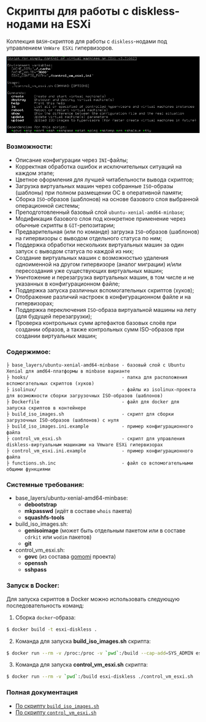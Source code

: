 # Скрипты для работы с diskless-нодами на ESXi

Коллекция `BASH`-скриптов для работы с `diskless`-нодами под управлением `VmWare ESXi` гипервизоров.

![](screenshot.png)

### Возможности:

* Описание конфигурации через `INI`-файлы;
* Корректная обработка ошибок и исключительных ситуаций на каждом этапе;
* Цветное оформления для лучшей читабельности вывода скриптов;
* Загрузка виртуальных машин через собранные `ISO`-образы (шаблоны) при полном размещении ОС в оперативной памяти;
* Сборка `ISO`-образов (шаблонов) на основе базового слоя выбранной операционной системы;
* Преподготовленный базовый слой `ubuntu-xenial-amd64-minbase`;
* Модификация базового слоя под конкретное применение через обычные скрипты в `GIT`-репозитарии;
* Предварительная (или по команде) загрузка `ISO`-образов (шаблонов) на гипервизоры с выводом отдельного статуса по ним;
* Поддержка обработки нескольких виртуальных машин за один запуск с выводом статуса по каждой из них;
* Создание виртуальных машин с возможностью удаления одноименной на другом гипервизоре (аналог миграции)
  и/или пересоздания уже существующих виртуальных машин;
* Уничтожение и перезагрузка виртуальных машин, в том числе и не указанных в конфигурационном файле;
* Поддержка запуска различных вспомогательных скриптов (хуков);
* Отображение различий настроек в конфигурационном файле и на гипервизорах;
* Поддержка переключения `ISO`-образа виртуальной машины на лету (для будущей перезагрузки);
* Проверка контрольных сумм артефактов базовых слоёв при создании образов, а также контрольных сумм ISO-образов
  при создании виртуальных машин;

### Содержимое:

```
├ base_layers/ubuntu-xenial-amd64-minbase - базовый слой с Ubuntu Xenial для amd64-платформы в minbase варианте
├ hooks/                                  - папка для расположения вспомогательных скриптов (хуков)
├ isolinux/                               - файлы из isolinux-проекта для возможности сборки загрузочных ISO-образов (шаблонов)
├ Dockerfile                              - файл для docker для запуска скриптов в контейнере
├ build_iso_images.sh                     - скрипт для сборки загрузочных ISO-образов (шаблонов) с нуля
├ build_iso_images.ini.example            - пример конфигурационного файла
├ control_vm_esxi.sh                      - скрипт для управления diskless-виртуальным машинами на Vmware ESXi гипервизорах
├ control_vm_esxi.ini.example             - пример конфигурационного файла
├ functions.sh.inc                        - файл со вспомогательными общими функциями
```

### Системные требования:

* base_layers/ubuntu-xenial-amd64-minbase:
  * **debootstrap**
  * **mkpasswd** (идёт в составе `whois` пакета)
  * **squashfs-tools**
* build_iso_images.sh:
  * **genisoimage** (может быть отдельным пакетом или в составе `cdrkit` или `wodim` пакетов)
  * **git**
* control_vm_esxi.sh:
  * **govc** (из состава [gomomi](https://github.com/vmware/govmomi) проекта)
  * **openssh**
  * **sshpass**

### Запуск в **Docker**:

Для запуска скриптов в Docker можно использовать следующую последовательность команд:

1. Сборка `docker`-образа:
```bash
$ docker build -t esxi-diskless .
```
2. Команда для запуска **build_iso_images.sh** скрипта:
```bash
$ docker run --rm -v /proc:/proc -v `pwd`:/build --cap-add=SYS_ADMIN esxi-diskless ./build_iso_images.sh
```
3. Команда для запуска **control_vm_esxi.sh** скрипта:
```bash
$ docker run --rm -v `pwd`:/build esxi-diskless ./control_vm_esxi.sh
```

### Полная документация

* [По скрипту `build_iso_images.sh`](docs/BUILD_ISO_IMAGES.md)
* [По скрипту `control_vm_esxi.sh`](docs/CONTROL_VM_ESXI.md)
